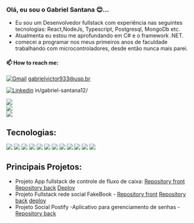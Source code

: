 ### Olá, eu sou o Gabriel Santana 😊...
- Eu sou um Desenvolvedor fullstack com experiência nas seguintes tecnologias: React,NodeJs, Typescript, Postgresql, MongoDb etc.
- Atualmenta eu estou me aprofundando em C# e o framework .NET.
- comecei a programar nos meus primeiros anos de faculdade trabalhando com microcontroladores, desde então nunca mais parei.

#### 📫 How to reach me: 

[![Gmail](https://img.shields.io/badge/Gmail-D14836?style=for-the-badge&logo=gmail&logoColor=white)](https://criarmeulink.com.br/u/1677002423) gabrielvictor933@usp.br

[![Linkedin](https://img.shields.io/badge/LinkedIn-0077B5?style=for-the-badge&logo=linkedin&logoColor=white)](https://img.shields.io/badge/LinkedIn-0077B5?style=for-the-badge&logo=linkedin&logoColor=white) in/gabriel-santana12/


<div>
 <img align=center src= "https://github-readme-stats.vercel.app/api?username=gabriel-victor933&show_icons=true&theme=radical&card_width=450">
 <br />
 <img align="center" src= "https://github-readme-stats.vercel.app/api/top-langs/?username=gabriel-victor933&layout=compact&theme=radical&card_width=400">
 <br />
 <img align="center" src= "https://streak-stats.demolab.com?user=gabriel-victor933&theme=radical">
</div>




## Tecnologias: 
[![](https://img.shields.io/badge/JavaScript-F7DF1E?style=for-the-badge&logo=javascript&logoColor=black)]()
[![](https://img.shields.io/badge/HTML5-E34F26?style=for-the-badge&logo=html5&logoColor=white)]()
[![](https://img.shields.io/badge/CSS3-1572B6?style=for-the-badge&logo=css3&logoColor=white)]()
[![](https://img.shields.io/badge/React-20232A?style=for-the-badge&logo=react&logoColor=61DAF)]()
[![](https://img.shields.io/badge/React_Router-CA4245?style=for-the-badge&logo=react-router&logoColor=white)]()
[![](https://img.shields.io/badge/GIT-E44C30?style=for-the-badge&logo=git&logoColor=white)]()
[![](https://img.shields.io/badge/GitHub-100000?style=for-the-badge&logo=github&logoColor=white)]()
[![](https://img.shields.io/badge/Bootstrap-563D7C?style=for-the-badge&logo=bootstrap&logoColor=white)]()
[![](https://img.shields.io/badge/Node.js-43853D?style=for-the-badge&logo=node.js&logoColor=white)]()
[![](	https://img.shields.io/badge/Express.js-404D59?style=for-the-badge)]()
[![](https://img.shields.io/badge/MongoDB-4EA94B?style=for-the-badge&logo=mongodb&logoColor=white)]()
[![](https://img.shields.io/badge/PostgreSQL-316192?style=for-the-badge&logo=postgresql&logoColor=white)]()


## Principais Projetos: 
- Projeto App fullstack de controle de fluxo de caixa: [Repository front](https://github.com/gabriel-victor933/projeto14-mywallet-front) [Repository back](https://github.com/gabriel-victor933/projeto14-mywallet-back) [Deploy](https://projeto14-mywallet-front-eosin-nine.vercel.app/) 
 - Projeto Fullstack rede social FakeBook - [Repository front](https://github.com/gabriel-victor933/projeto18-freela-front) [Repository back](https://github.com/gabriel-victor933/projeto18-freela-back) [deploy](https://projeto18-freela-front-7r1zsixk7-gabriel-victor933.vercel.app/)
 - Projeto Social Postify -Aplicativo para gerenciamento de senhas - [Repository back](https://github.com/gabriel-victor933/projeto23-drivenpass-nest) 
 
